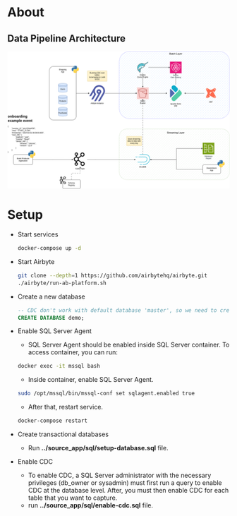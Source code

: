 # About
## Data Pipeline Architecture
![Architecture](/docs/architecture.png)

# Setup

* Start services
    ```sh
    docker-compose up -d
    ```

* Start Airbyte
    ```sh
    git clone --depth=1 https://github.com/airbytehq/airbyte.git
    ./airbyte/run-ab-platform.sh
    ```

* Create a new database
    ```sql
    -- CDC don't work with default database 'master', so we need to create another one.
    CREATE DATABASE demo;
    ```

* Enable SQL Server Agent
    * SQL Server Agent should be enabled inside SQL Server container. To access container, you can run:
    ```sh
    docker exec -it mssql bash
    ```

    * Inside container, enable SQL Server Agent.
    ```sh
    sudo /opt/mssql/bin/mssql-conf set sqlagent.enabled true
    ```

    * After that, restart service.
    ```sh
    docker-compose restart
    ```

* Create transactional databases
    - Run __../source_app/sql/setup-database.sql__ file.

* Enable CDC
    * To enable CDC, a SQL Server administrator with the necessary privileges (db_owner or sysadmin) must first run a query to enable CDC at the database level. After, you must then enable CDC for each table that you want to capture.

    - run __../source_app/sql/enable-cdc.sql__ file.